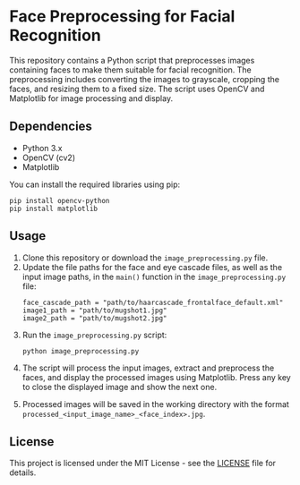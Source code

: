
<h1>Face Preprocessing for Facial Recognition</h1>

<p>This repository contains a Python script that preprocesses images containing faces to make them suitable for facial recognition. The preprocessing includes converting the images to grayscale, cropping the faces, and resizing them to a fixed size. The script uses OpenCV and Matplotlib for image processing and display.</p>

<h2>Dependencies</h2>

<ul>
    <li>Python 3.x</li>
    <li>OpenCV (cv2)</li>
    <li>Matplotlib</li>
</ul>

<p>You can install the required libraries using pip:</p>

<pre><code>pip install opencv-python
pip install matplotlib
</code></pre>

<h2>Usage</h2>

<ol>
    <li>Clone this repository or download the <code>image_preprocessing.py</code> file.</li>
    <li>Update the file paths for the face and eye cascade files, as well as the input image paths, in the <code>main()</code> function in the <code>image_preprocessing.py</code> file:
        <pre><code>face_cascade_path = "path/to/haarcascade_frontalface_default.xml"
image1_path = "path/to/mugshot1.jpg"
image2_path = "path/to/mugshot2.jpg"
</code></pre>
    </li>
    <li>Run the <code>image_preprocessing.py</code> script:
        <pre><code>python image_preprocessing.py
</code></pre>
    </li>
    <li>
        <p>The script will process the input images, extract and preprocess the faces, and display the processed images using Matplotlib. Press any key to close the displayed image and show the next one.</p>
    </li>
    <li>Processed images will be saved in the working directory with the format <code>processed_&lt;input_image_name&gt;_&lt;face_index&gt;.jpg</code>.</li>
</ol>

<h2>License</h2>

<p>This project is licensed under the MIT License - see the <a href="LICENSE">LICENSE</a> file for details.</p>

